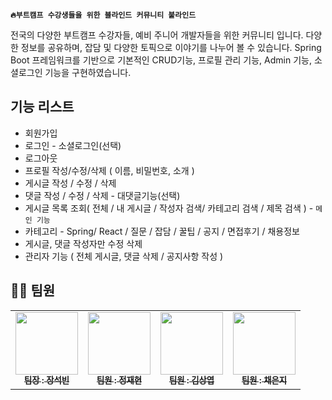 
 **`🔥부트캠프 수강생들을 위한 블라인드 커뮤니티 붙라인드`**

전국의 다양한 부트캠프 수강자들, 예비 주니어 개발자들을 위한 커뮤니티 입니다.
다양한 정보를 공유하며, 잡담 및 다양한 토픽으로 이야기를 나누어 볼 수 있습니다.
Spring Boot 프레임워크를 기반으로 기본적인 CRUD기능, 프로필 관리 기능, Admin 기능,
소셜로그인 기능을 구현하였습니다.

## 기능 리스트

- 회원가입
- 로그인 - 소셜로그인(선택)
- 로그아웃
- 프로필 작성/수정/삭제 ( 이름, 비밀번호, 소개 )
- 게시글 작성 / 수정 / 삭제
- 댓글 작성 / 수정 / 삭제 - 대댓글기능(선택)
- 게시글 목록 조회( 전체 / 내 게시글 / 작성자 검색/ 카테고리 검색 / 제목 검색 ) - `메인 기능`
- 카테고리 - Spring/ React / 질문 / 잡담 / 꿀팁 / 공지 / 면접후기 / 채용정보
- 게시글, 댓글 작성자만 수정 삭제
- 관리자 기능 ( 전체 게시글, 댓글 삭제 / 공지사항 작성 )

## 👩‍💻 팀원
<table>
  <tbody>
    <tr>
      <td align="center"><a href="https://github.com/chilichili-97"><img src="https://avatars.githubusercontent.com/u/71073365?v=4"width=100px;" alt=""/><br /><sub><b>팀장 : 장석빈 </b></sub></a><br /></td>
      <td align="center"><a href="https://github.com/pastjung"><img src="https://avatars.githubusercontent.com/u/87860163?v=4" width="100px;" alt=""/><br /><sub><b>팀원 : 정재현 </b></sub></a><br /></td>
      <td align="center"><a href="https://github.com/KIM-TABLE-NEXT"><img src="https://avatars.githubusercontent.com/u/54929479?v=4" width="100px;" alt=""/><br /><sub><b> 팀원 : 김상엽 </b></sub></a><br /></td>
      <td align="center"><a href="https://github.com/eondi"><img src="https://avatars.githubusercontent.com/u/87860163?v=4" width="100px;" alt=""/><br /><sub><b> 팀원 : 채은지</b></sub></a><br /></td>
    </tr>
  </tbody>
</table>
